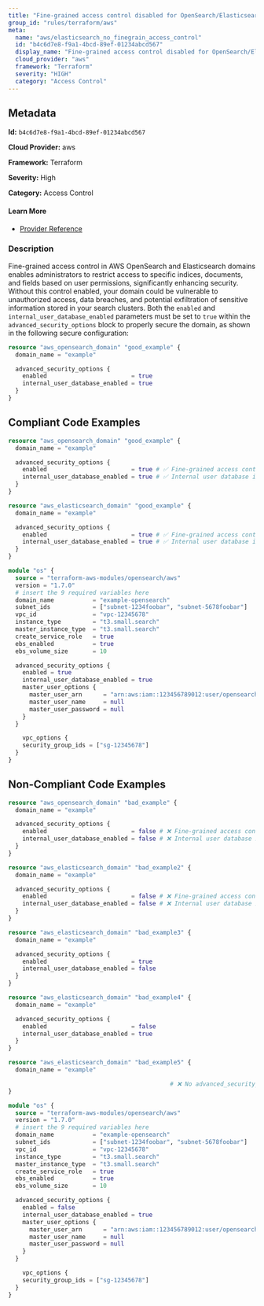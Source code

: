 ```yaml
---
title: "Fine-grained access control disabled for OpenSearch/Elasticsearch"
group_id: "rules/terraform/aws"
meta:
  name: "aws/elasticsearch_no_finegrain_access_control"
  id: "b4c6d7e8-f9a1-4bcd-89ef-01234abcd567"
  display_name: "Fine-grained access control disabled for OpenSearch/Elasticsearch"
  cloud_provider: "aws"
  framework: "Terraform"
  severity: "HIGH"
  category: "Access Control"
---
```

## Metadata

**Id:** `b4c6d7e8-f9a1-4bcd-89ef-01234abcd567`

**Cloud Provider:** aws

**Framework:** Terraform

**Severity:** High

**Category:** Access Control

#### Learn More

 - [Provider Reference](https://registry.terraform.io/providers/hashicorp/aws/latest/docs/resources/opensearch_domain#advanced_security_options)

### Description

 Fine-grained access control in AWS OpenSearch and Elasticsearch domains enables administrators to restrict access to specific indices, documents, and fields based on user permissions, significantly enhancing security. Without this control enabled, your domain could be vulnerable to unauthorized access, data breaches, and potential exfiltration of sensitive information stored in your search clusters. Both the `enabled` and `internal_user_database_enabled` parameters must be set to `true` within the `advanced_security_options` block to properly secure the domain, as shown in the following secure configuration:

```terraform
resource "aws_opensearch_domain" "good_example" {
  domain_name = "example"

  advanced_security_options {
    enabled                        = true
    internal_user_database_enabled = true
  }
}
```


## Compliant Code Examples
```terraform
resource "aws_opensearch_domain" "good_example" {
  domain_name = "example"

  advanced_security_options {
    enabled                        = true # ✅ Fine-grained access control is enabled
    internal_user_database_enabled = true # ✅ Internal user database is enabled
  }
}

```

```terraform
resource "aws_elasticsearch_domain" "good_example" {
  domain_name = "example"

  advanced_security_options {
    enabled                        = true # ✅ Fine-grained access control is enabled
    internal_user_database_enabled = true # ✅ Internal user database is enabled
  }
}

```

```terraform
module "os" {
  source = "terraform-aws-modules/opensearch/aws"
  version = "1.7.0"
  # insert the 9 required variables here
  domain_name           = "example-opensearch"
  subnet_ids            = ["subnet-1234foobar", "subnet-5678foobar"]
  vpc_id                = "vpc-12345678"
  instance_type         = "t3.small.search"
  master_instance_type  = "t3.small.search"
  create_service_role   = true
  ebs_enabled           = true
  ebs_volume_size       = 10

  advanced_security_options {
    enabled = true
    internal_user_database_enabled = true
    master_user_options {
      master_user_arn      = "arn:aws:iam::123456789012:user/opensearch"
      master_user_name     = null
      master_user_password = null
    }
  }

    vpc_options {
    security_group_ids = ["sg-12345678"]
  }
}
```
## Non-Compliant Code Examples
```terraform
resource "aws_opensearch_domain" "bad_example" {
  domain_name = "example"

  advanced_security_options {
    enabled                        = false # ❌ Fine-grained access control is disabled
    internal_user_database_enabled = false # ❌ Internal user database is disabled
  }
}

resource "aws_elasticsearch_domain" "bad_example2" {
  domain_name = "example"

  advanced_security_options {
    enabled                        = false # ❌ Fine-grained access control is disabled
    internal_user_database_enabled = false # ❌ Internal user database is disabled
  }
}

resource "aws_elasticsearch_domain" "bad_example3" {
  domain_name = "example"

  advanced_security_options {
    enabled                        = true
    internal_user_database_enabled = false
  }
}

resource "aws_elasticsearch_domain" "bad_example4" {
  domain_name = "example"

  advanced_security_options {
    enabled                        = false
    internal_user_database_enabled = true
  }
}

resource "aws_elasticsearch_domain" "bad_example5" {
  domain_name = "example"

                                              # ❌ No advanced_security_options block
}

```

```terraform
module "os" {
  source = "terraform-aws-modules/opensearch/aws"
  version = "1.7.0"
  # insert the 9 required variables here
  domain_name           = "example-opensearch"
  subnet_ids            = ["subnet-1234foobar", "subnet-5678foobar"]
  vpc_id                = "vpc-12345678"
  instance_type         = "t3.small.search"
  master_instance_type  = "t3.small.search"
  create_service_role   = true
  ebs_enabled           = true
  ebs_volume_size       = 10

  advanced_security_options {
    enabled = false
    internal_user_database_enabled = true
    master_user_options {
      master_user_arn      = "arn:aws:iam::123456789012:user/opensearch"
      master_user_name     = null
      master_user_password = null
    }
  }

    vpc_options {
    security_group_ids = ["sg-12345678"]
  }
}
```